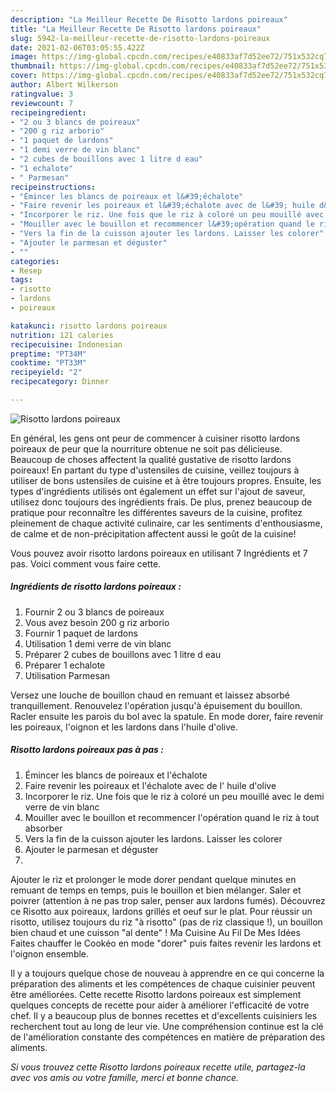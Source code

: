 ```yaml
---
description: "La Meilleur Recette De Risotto lardons poireaux"
title: "La Meilleur Recette De Risotto lardons poireaux"
slug: 5942-la-meilleur-recette-de-risotto-lardons-poireaux
date: 2021-02-06T03:05:55.422Z
image: https://img-global.cpcdn.com/recipes/e40833af7d52ee72/751x532cq70/risotto-lardons-poireaux-photo-principale-de-la-recette.jpg
thumbnail: https://img-global.cpcdn.com/recipes/e40833af7d52ee72/751x532cq70/risotto-lardons-poireaux-photo-principale-de-la-recette.jpg
cover: https://img-global.cpcdn.com/recipes/e40833af7d52ee72/751x532cq70/risotto-lardons-poireaux-photo-principale-de-la-recette.jpg
author: Albert Wilkerson
ratingvalue: 3
reviewcount: 7
recipeingredient:
- "2 ou 3 blancs de poireaux"
- "200 g riz arborio"
- "1 paquet de lardons"
- "1 demi verre de vin blanc"
- "2 cubes de bouillons avec 1 litre d eau"
- "1 echalote"
- " Parmesan"
recipeinstructions:
- "Émincer les blancs de poireaux et l&#39;échalote"
- "Faire revenir les poireaux et l&#39;échalote avec de l&#39; huile d&#39;olive"
- "Incorporer le riz. Une fois que le riz à coloré un peu mouillé avec le demi verre de vin blanc"
- "Mouiller avec le bouillon et recommencer l&#39;opération quand le riz à tout absorber"
- "Vers la fin de la cuisson ajouter les lardons. Laisser les colorer"
- "Ajouter le parmesan et déguster"
- ""
categories:
- Resep
tags:
- risotto
- lardons
- poireaux

katakunci: risotto lardons poireaux 
nutrition: 121 calories
recipecuisine: Indonesian
preptime: "PT34M"
cooktime: "PT33M"
recipeyield: "2"
recipecategory: Dinner

---
```



![Risotto lardons poireaux](https://img-global.cpcdn.com/recipes/e40833af7d52ee72/751x532cq70/risotto-lardons-poireaux-photo-principale-de-la-recette.jpg)

En général, les gens ont peur de commencer à cuisiner risotto lardons poireaux de peur que la nourriture obtenue ne soit pas délicieuse. Beaucoup de choses affectent la qualité gustative de risotto lardons poireaux! En partant du type d'ustensiles de cuisine, veillez toujours à utiliser de bons ustensiles de cuisine et à être toujours propres. Ensuite, les types d'ingrédients utilisés ont également un effet sur l'ajout de saveur, utilisez donc toujours des ingrédients frais. De plus, prenez beaucoup de pratique pour reconnaître les différentes saveurs de la cuisine, profitez pleinement de chaque activité culinaire, car les sentiments d'enthousiasme, de calme et de non-précipitation affectent aussi le goût de la cuisine!

<!--inarticleads1-->

Vous pouvez avoir risotto lardons poireaux en utilisant 7 Ingrédients et 7 pas. Voici comment vous faire cette.

##### Ingrédients de risotto lardons poireaux :

1. Fournir 2 ou 3 blancs de poireaux
1. Vous avez besoin 200 g riz arborio
1. Fournir 1 paquet de lardons
1. Utilisation 1 demi verre de vin blanc
1. Préparer 2 cubes de bouillons avec 1 litre d eau
1. Préparer 1 echalote
1. Utilisation  Parmesan


Versez une louche de bouillon chaud en remuant et laissez absorbé tranquillement. Renouvelez l&#39;opération jusqu&#39;à épuisement du bouillon. Racler ensuite les parois du bol avec la spatule. En mode dorer, faire revenir les poireaux, l&#39;oignon et les lardons dans l&#39;huile d&#39;olive. 

<!--inarticleads2-->

##### Risotto lardons poireaux pas à pas :

1. Émincer les blancs de poireaux et l&#39;échalote
1. Faire revenir les poireaux et l&#39;échalote avec de l&#39; huile d&#39;olive
1. Incorporer le riz. Une fois que le riz à coloré un peu mouillé avec le demi verre de vin blanc
1. Mouiller avec le bouillon et recommencer l&#39;opération quand le riz à tout absorber
1. Vers la fin de la cuisson ajouter les lardons. Laisser les colorer
1. Ajouter le parmesan et déguster
1. 


Ajouter le riz et prolonger le mode dorer pendant quelque minutes en remuant de temps en temps, puis le bouillon et bien mélanger. Saler et poivrer (attention à ne pas trop saler, penser aux lardons fumés). Découvrez ce Risotto aux poireaux, lardons grillés et oeuf sur le plat. Pour réussir un risotto, utilisez toujours du riz &#34;à risotto&#34; (pas de riz classique !), un bouillon bien chaud et une cuisson &#34;al dente&#34; ! Ma Cuisine Au Fil De Mes Idées Faites chauffer le Cookéo en mode &#34;dorer&#34; puis faites revenir les lardons et l&#39;oignon ensemble. 

<!--inarticleads1-->

<p>
Il y a toujours quelque chose de nouveau à apprendre en ce qui concerne la préparation des aliments et les compétences de chaque cuisinier peuvent être améliorées. Cette recette Risotto lardons poireaux est simplement quelques concepts de recette pour aider à améliorer l'efficacité de votre chef. Il y a beaucoup plus de bonnes recettes et d'excellents cuisiniers les recherchent tout au long de leur vie. Une compréhension continue est la clé de l'amélioration constante des compétences en matière de préparation des aliments.
</p>

<p>
<i>Si vous trouvez cette Risotto lardons poireaux recette utile, partagez-la avec vos amis ou votre famille, merci et bonne chance.</i>
</p>
